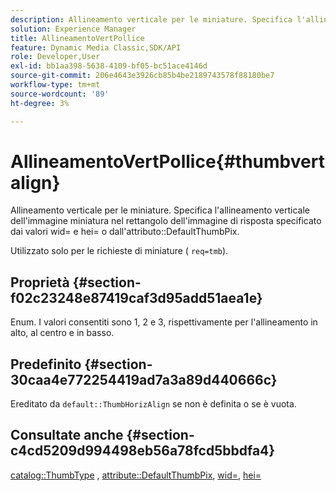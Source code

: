```yaml
---
description: Allineamento verticale per le miniature. Specifica l'allineamento verticale dell'immagine miniatura nel rettangolo dell'immagine di risposta specificato dai valori wid= e hei= o dall'attributo DefaultThumbPix.
solution: Experience Manager
title: AllineamentoVertPollice
feature: Dynamic Media Classic,SDK/API
role: Developer,User
exl-id: bb1aa398-5638-4109-bf05-bc51ace4146d
source-git-commit: 206e4643e3926cb85b4be2189743578f88180be7
workflow-type: tm+mt
source-wordcount: '89'
ht-degree: 3%

---
```


# AllineamentoVertPollice{#thumbvertalign}

Allineamento verticale per le miniature. Specifica l&#39;allineamento verticale dell&#39;immagine miniatura nel rettangolo dell&#39;immagine di risposta specificato dai valori wid= e hei= o dall&#39;attributo::DefaultThumbPix.

Utilizzato solo per le richieste di miniature ( `req=tmb`).

## Proprietà {#section-f02c23248e87419caf3d95add51aea1e}

Enum. I valori consentiti sono 1, 2 e 3, rispettivamente per l&#39;allineamento in alto, al centro e in basso.

## Predefinito {#section-30caa4e772254419ad7a3a89d440666c}

Ereditato da `default::ThumbHorizAlign` se non è definita o se è vuota.

## Consultate anche {#section-c4cd5209d994498eb56a78fcd5bbdfa4}

[catalog::ThumbType](/help/aem-is-ir-api/is-api/image-catalog/image-serving-api-ref/c-image-catalog-reference/c-image-svg-data-reference/c-image-data-reference/r-thumbtype-cat.md) , [attribute::DefaultThumbPix](../../../../../is-api/image-catalog/image-serving-api-ref/c-image-catalog-reference/c-attributes-reference/r-defaultthumbpix.md#reference-cf52bb74bed2466e8bc8adb0cacd6141), [wid=](../../../../../is-api/http-ref/image-serving-api-ref/c-http-protocol-reference/c-command-reference/r-is-http-wid.md#reference-bfeadcb67bf4485f851eb21345527e47), [hei=](../../../../../is-api/http-ref/image-serving-api-ref/c-http-protocol-reference/c-command-reference/r-is-http-hei.md#reference-6d6f556ccc0e4b98a815e8a5c1944a96)
